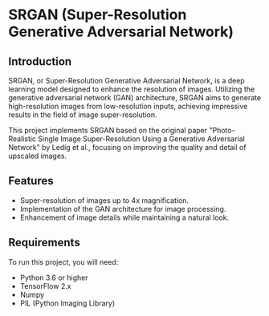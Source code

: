 # SRGAN (Super-Resolution Generative Adversarial Network)

## Introduction
SRGAN, or Super-Resolution Generative Adversarial Network, is a deep learning model designed to enhance the resolution of images. Utilizing the generative adversarial network (GAN) architecture, SRGAN aims to generate high-resolution images from low-resolution inputs, achieving impressive results in the field of image super-resolution.

This project implements SRGAN based on the original paper "Photo-Realistic Single Image Super-Resolution Using a Generative Adversarial Network" by Ledig et al., focusing on improving the quality and detail of upscaled images.

## Features
- Super-resolution of images up to 4x magnification.
- Implementation of the GAN architecture for image processing.
- Enhancement of image details while maintaining a natural look.

## Requirements
To run this project, you will need:
- Python 3.6 or higher
- TensorFlow 2.x
- Numpy
- PIL (Python Imaging Library)


